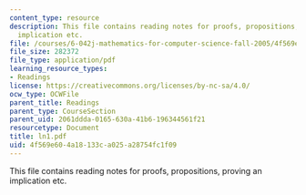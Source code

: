 ```yaml
---
content_type: resource
description: This file contains reading notes for proofs, propositions, proving an
  implication etc.
file: /courses/6-042j-mathematics-for-computer-science-fall-2005/4f569e604a18133ca025a28754fc1f09_ln1.pdf
file_size: 282372
file_type: application/pdf
learning_resource_types:
- Readings
license: https://creativecommons.org/licenses/by-nc-sa/4.0/
ocw_type: OCWFile
parent_title: Readings
parent_type: CourseSection
parent_uid: 2061ddda-0165-630a-41b6-196344561f21
resourcetype: Document
title: ln1.pdf
uid: 4f569e60-4a18-133c-a025-a28754fc1f09
---
```

This file contains reading notes for proofs, propositions, proving an implication etc.